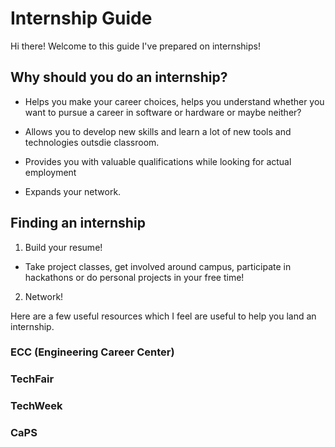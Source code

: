 # Internship Guide

Hi there! Welcome to this guide I've prepared on internships!

## Why should you do an internship?

* Helps you make your career choices, helps you understand whether you want to pursue a career in software or hardware or maybe neither?

* Allows you to develop new skills and learn a lot of new tools and technologies outsdie classroom.

* Provides you with valuable qualifications while looking for actual employment

* Expands your network.

## Finding an internship

1. Build your resume!

* Take project classes, get involved around campus, participate in hackathons or do personal projects in your free time!

2. Network!

Here are a few useful resources which I feel are useful to help you land an internship.

### ECC (Engineering Career Center)

### TechFair

### TechWeek

### CaPS